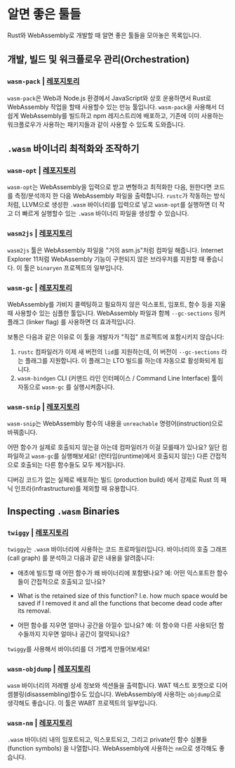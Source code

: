 # 알면 좋은 툴들

Rust와 WebAssembly로 개발할 때 알면 좋은 툴들을 모아놓은 목록입니다.

## 개발, 빌드 및 워크플로우 관리(Orchestration)

### `wasm-pack` | [레포지토리](https://github.com/rustwasm/wasm-pack)

`wasm-pack`은 Web과 Node.js 환경에서 JavaScript와 상호 운용하면서 Rust로 WebAssembly 작업을 할때 사용할수 있는 만능 툴입니다. `wasm-pack`을 사용해서 더 쉽게 WebAssembly를 빌드하고 npm 레지스트리에 배포하고, 기존에 이미 사용하는 워크플로우가 사용하는 패키지들과 같이 사용할 수 있도록 도와줍니다.

## `.wasm` 바이너리 최적화와 조작하기

### `wasm-opt` | [레포지토리](https://github.com/WebAssembly/binaryen)

`wasm-opt`는 WebAssembly을 입력으로 받고 변형하고 최적화한 다음, 원한다면 코드를 측정/분석까지 한 다음 WebAssembly 파일을 출력합니다. `rustc`가 작동하는 방식처럼, LLVM으로 생성한 `.wasm` 바이너리를 입력으로 넣고 `wasm-opt`를 실행하면 더 작고 더 빠르게 실행할수 있는 `.wasm` 바이너리 파일을 생성할 수 있습니다.

### `wasm2js` | [레포지토리](https://github.com/WebAssembly/binaryen)

`wasm2js` 툴은 WebAssembly 파일을 "거의 asm.js"처럼 컴파일 해줍니다. Internet Explorer 11처럼 WebAssembly 기능이 구현되지 않은 브라우저를 지원할 때 좋습니다. 이 툴은 `binaryen` 프로젝트의 일부입니다.

### `wasm-gc` | [레포지토리](https://github.com/alexcrichton/wasm-gc)

WebAssembly를 가비지 콜렉팅하고 필요하지 않은 익스포트, 임포트, 함수 등을 지울 때 사용할수 있는 심플한 툴입니다. WebAssembly 파일과 함께 `--gc-sections` 링커 플래그 (linker flag) 를 사용하면 더 효과적입니다.

보통은 다음과 같은 이유로 이 툴을 개발자가 "직접" 프로젝트에 포함시키지 않습니다:

1. `rustc` 컴파일러가 이제 새 버전의 `lid`를 지원하는데, 이 버전이 `--gc-sections` 라는 플래그를 지원합니다. 이 플래그는 LTO 빌드를 하는데 자동으로 활성화되게 됩니다.
2. `wasm-bindgen` CLI (커맨드 라인 인터페이스 / Command Line Interface) 툴이 자동으로 `wasm-gc` 를 실행시켜줍니다.

### `wasm-snip` | [레포지토리](https://github.com/rustwasm/wasm-snip)

`wasm-snip`는 WebAssembly 함수의 내용을 `unreachable` 명령어(instruction)으로 바꿔줍니다.

어떤 함수가 실제로 호출되지 않는걸 아는데 컴파일러가 이걸 모를때가 있나요? 일단 컴파일하고 `wasm-gc`를 실행해보세요! (런타임(runtime)에서 호출되지 않는) 다른 간접적으로 호출되는 다른 함수들도 모두 제거됩니다.

디버깅 코드가 없는 실제로 배포하는 빌드 (production build) 에서 강제로 Rust 의 패닉 인프라(infrastructure)를 제외할 때 유용합니다.

## Inspecting `.wasm` Binaries

### `twiggy` | [레포지토리](https://github.com/rustwasm/twiggy)

`twiggy`는 `.wasm` 바이너리에 사용하는 코드 프로파일러입니다. 바이너리의 호출 그래프 (call graph) 를 분석하고 다음과 같은 내용을 알려줍니다:

* 애초에 빌드할 때 어떤 함수가 왜 바이너리에 포함됐나요? 예: 어떤 익스포트한 함수들이 간접적으로 호출되고 있나요?
   
* What is the retained size of this function? I.e. how much space would be saved
  if I removed it and all the functions that become dead code after its removal.
* 어떤 함수를 지우면 얼마나 공간을 아낄수 있나요? 예: 이 함수와 다른 사용되던 함수들까지 지우면 얼마나 공간이 절약되나요?

`twiggy`를 사용해서 바이너리를 더 가볍게 만들어보세요!

### `wasm-objdump` | [레포지토리](https://github.com/WebAssembly/wabt)

`wasm` 바이너리의 저레벨 상세 정보와 섹션들을 출력합니다. WAT 텍스트 포맷으로 디어셈블링(disassembling)할수도 있습니다. WebAssembly에 사용하는 `objdump`으로 생각해도 좋습니다. 이 툴은 WABT 프로젝트의 일부입니다.

### `wasm-nm` | [레포지토리](https://github.com/fitzgen/wasm-nm)

`.wasm` 바이너리 내의 임포트되고, 익스포트되고, 그리고 private인 함수 심볼들 (function symbols) 을 나열합니다. WebAssembly에 사용하는 `nm`으로 생각해도 좋습니다.
